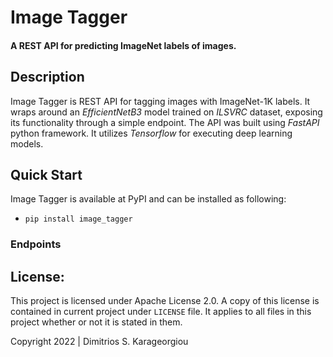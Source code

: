 # Image Tagger
#### A REST API for predicting ImageNet labels of images.

## Description
Image Tagger is REST API for tagging images with ImageNet-1K labels.
It wraps around an _EfficientNetB3_ model trained on _ILSVRC_ dataset,
exposing its functionality through a simple endpoint. The API was built using
_FastAPI_ python framework. It utilizes _Tensorflow_ for executing deep 
learning models.  



## Quick Start
Image Tagger is available at PyPI and can be installed as following:

- `pip install image_tagger`


### Endpoints

## License:
This project is licensed under Apache License 2.0. A copy of this license is contained in current project under `LICENSE` file. It applies to all files in this project whether or not it is stated in them.

Copyright 2022 | Dimitrios S. Karageorgiou
